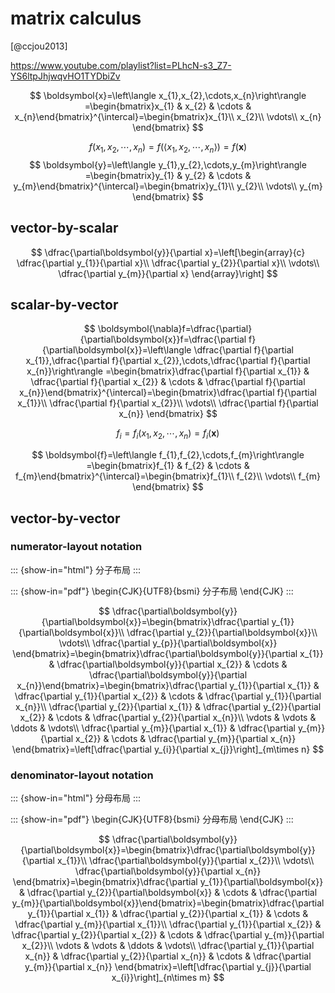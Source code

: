 # matrix calculus

[@ccjou2013]

https://www.youtube.com/playlist?list=PLhcN-s3_Z7-YS6ltpJhjwqvHO1TYDbiZv

$$
\boldsymbol{x}=\left\langle x_{1},x_{2},\cdots,x_{n}\right\rangle =\begin{bmatrix}x_{1} & x_{2} & \cdots & x_{n}\end{bmatrix}^{\intercal}=\begin{bmatrix}x_{1}\\
x_{2}\\
\vdots\\
x_{n}
\end{bmatrix}
$$

$$
f\left(x_{1},x_{2},\cdots,x_{n}\right)=f\left(\left\langle x_{1},x_{2},\cdots,x_{n}\right\rangle \right)=f\left(\boldsymbol{x}\right)
$$
$$
\boldsymbol{y}=\left\langle y_{1},y_{2},\cdots,y_{m}\right\rangle =\begin{bmatrix}y_{1} & y_{2} & \cdots & y_{m}\end{bmatrix}^{\intercal}=\begin{bmatrix}y_{1}\\
y_{2}\\
\vdots\\
y_{m}
\end{bmatrix}
$$

## vector-by-scalar

$$
\dfrac{\partial\boldsymbol{y}}{\partial x}=\left[\begin{array}{c}
\dfrac{\partial y_{1}}{\partial x}\\
\dfrac{\partial y_{2}}{\partial x}\\
\vdots\\
\dfrac{\partial y_{m}}{\partial x}
\end{array}\right]
$$

## scalar-by-vector

$$
\boldsymbol{\nabla}f=\dfrac{\partial}{\partial\boldsymbol{x}}f=\dfrac{\partial f}{\partial\boldsymbol{x}}=\left\langle \dfrac{\partial f}{\partial x_{1}},\dfrac{\partial f}{\partial x_{2}},\cdots,\dfrac{\partial f}{\partial x_{n}}\right\rangle =\begin{bmatrix}\dfrac{\partial f}{\partial x_{1}} & \dfrac{\partial f}{\partial x_{2}} & \cdots & \dfrac{\partial f}{\partial x_{n}}\end{bmatrix}^{\intercal}=\begin{bmatrix}\dfrac{\partial f}{\partial x_{1}}\\
\dfrac{\partial f}{\partial x_{2}}\\
\vdots\\
\dfrac{\partial f}{\partial x_{n}}
\end{bmatrix}
$$

$$
f_i = f_i\left(x_{1},x_{2},\cdots,x_{n}\right)=f_i\left(\boldsymbol{x}\right)
$$

$$
\boldsymbol{f}=\left\langle f_{1},f_{2},\cdots,f_{m}\right\rangle =\begin{bmatrix}f_{1} & f_{2} & \cdots & f_{m}\end{bmatrix}^{\intercal}=\begin{bmatrix}f_{1}\\
f_{2}\\
\vdots\\
f_{m}
\end{bmatrix}
$$

## vector-by-vector

### numerator-layout notation

::: {show-in="html"}
分子布局
:::

::: {show-in="pdf"}
\begin{CJK}{UTF8}{bsmi}
分子布局
\end{CJK}
:::

$$
\dfrac{\partial\boldsymbol{y}}{\partial\boldsymbol{x}}=\begin{bmatrix}\dfrac{\partial y_{1}}{\partial\boldsymbol{x}}\\
\dfrac{\partial y_{2}}{\partial\boldsymbol{x}}\\
\vdots\\
\dfrac{\partial y_{p}}{\partial\boldsymbol{x}}
\end{bmatrix}=\begin{bmatrix}\dfrac{\partial\boldsymbol{y}}{\partial x_{1}} & \dfrac{\partial\boldsymbol{y}}{\partial x_{2}} & \cdots & \dfrac{\partial\boldsymbol{y}}{\partial x_{n}}\end{bmatrix}=\begin{bmatrix}\dfrac{\partial y_{1}}{\partial x_{1}} & \dfrac{\partial y_{1}}{\partial x_{2}} & \cdots & \dfrac{\partial y_{1}}{\partial x_{n}}\\
\dfrac{\partial y_{2}}{\partial x_{1}} & \dfrac{\partial y_{2}}{\partial x_{2}} & \cdots & \dfrac{\partial y_{2}}{\partial x_{n}}\\
\vdots & \vdots & \ddots & \vdots\\
\dfrac{\partial y_{m}}{\partial x_{1}} & \dfrac{\partial y_{m}}{\partial x_{2}} & \cdots & \dfrac{\partial y_{m}}{\partial x_{n}}
\end{bmatrix}=\left[\dfrac{\partial y_{i}}{\partial x_{j}}\right]_{m\times n}
$$

### denominator-layout notation 

::: {show-in="html"}
分母布局
:::

::: {show-in="pdf"}
\begin{CJK}{UTF8}{bsmi}
分母布局
\end{CJK}
:::

$$
\dfrac{\partial\boldsymbol{y}}{\partial\boldsymbol{x}}=\begin{bmatrix}\dfrac{\partial\boldsymbol{y}}{\partial x_{1}}\\
\dfrac{\partial\boldsymbol{y}}{\partial x_{2}}\\
\vdots\\
\dfrac{\partial\boldsymbol{y}}{\partial x_{n}}
\end{bmatrix}=\begin{bmatrix}\dfrac{\partial y_{1}}{\partial\boldsymbol{x}} & \dfrac{\partial y_{2}}{\partial\boldsymbol{x}} & \cdots & \dfrac{\partial y_{m}}{\partial\boldsymbol{x}}\end{bmatrix}=\begin{bmatrix}\dfrac{\partial y_{1}}{\partial x_{1}} & \dfrac{\partial y_{2}}{\partial x_{1}} & \cdots & \dfrac{\partial y_{m}}{\partial x_{1}}\\
\dfrac{\partial y_{1}}{\partial x_{2}} & \dfrac{\partial y_{2}}{\partial x_{2}} & \cdots & \dfrac{\partial y_{m}}{\partial x_{2}}\\
\vdots & \vdots & \ddots & \vdots\\
\dfrac{\partial y_{1}}{\partial x_{n}} & \dfrac{\partial y_{2}}{\partial x_{n}} & \cdots & \dfrac{\partial y_{m}}{\partial x_{n}}
\end{bmatrix}=\left[\dfrac{\partial y_{j}}{\partial x_{i}}\right]_{n\times m}
$$

